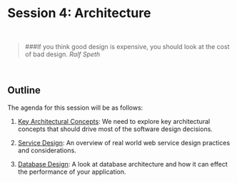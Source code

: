 # Session 4: Architecture

<br/>

> ###If you think good design is expensive, you should look at the cost of bad design. 
> *Ralf Speth*

<br/>




## Outline

The agenda for this session will be as follows:

1. [Key Architectural Concepts](Concepts.md):  We need to explore key architectural
    concepts that should drive most of the software design decisions.

2. [Service Design](Services.md):  An overview of real world web service design 
    practices and considerations.

3. [Database Design](Databases.md):  A look at database architecture and how it can
    effect the performance of your application.
